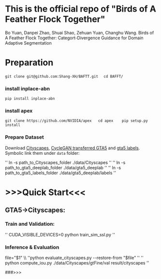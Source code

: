 # This is the official repo of "Birds of A Feather Flock Together"

Bo Yuan, Danpei Zhao, Shuai Shao, Zehuan Yuan, Changhu Wang. Birds of A Feather Flock Together: Categort-Divergence Guidance for Domain Adaptive Segmentation



# Preparation

`` git clone git@github.com:Shang-XH/BAFTT.git  ``
`` cd BAFFT/``

### install inplace-abn
`` pip install inplace-abn ``

### install apex

`` git clone https://github.com/NVIDIA/apex  
cd apex   
pip setup.py install   ``

### Prepare Dataset

Download [Cityscapes](https://www.cityscapes-dataset.com/), [CycleGAN transferred GTA5](https://drive.google.com/open?id=1OBvYVz2ND4ipdfnkhSaseT8yu2ru5n5l) and [gta5 labels](https://drive.google.com/file/d/11E42F_4InoZTnoATi-Ob1yEHfz7lfZWg/view?usp=sharing). Symbolic link them under ``data`` folder: 

'' ln -s path_to_Cityscapes_folder ./data/Cityscapes '' 
'' ln -s path_to_gta5_deeplab_folder ./data/gta5_deeplab  ''
'' ln -s path_to_gta5_labels_folder ./data/gta5_deeplab/labels  ''



# >>>Quick Start<<<
## GTA5→Cityscapes:
### Train and Validation: 

'' CUDA_VISIBLE_DEVICES=0 python train_sim_ssl.py ''


### Inference & Evaluation

file="$1" \\
''python evaluate_cityscapes.py --restore-from "$file" ''
'' python compute_iou.py ./data/Cityscapes/gtFine/val result/cityscapes ''


###>>> 

